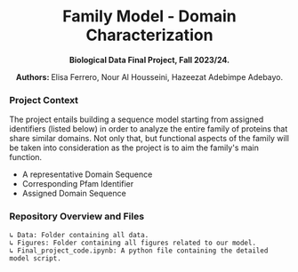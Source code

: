 
<h1 align="center"> Family Model - Domain Characterization</h1>


<p align="center">
<b>Biological Data Final Project, Fall 2023/24. </b>
</p>

<p align="center">
<b> Authors: </b>Elisa Ferrero, Nour Al Housseini, Hazeezat Adebimpe Adebayo.
</p>

### Project Context
The project entails building a sequence model starting from assigned identifiers (listed below) in order to analyze the entire family of proteins that share similar domains. Not only that, but functional aspects of the family will be taken into consideration as the project is to aim the family's main function.
- A representative Domain Sequence
- Corresponding Pfam Identifier
- Assigned Domain Sequence

### Repository Overview and Files

```
↳ Data: Folder containing all data.
↳ Figures: Folder containing all figures related to our model.
↳ Final_project_code.ipynb: A python file containing the detailed model script.

```

